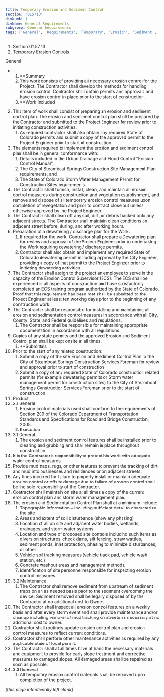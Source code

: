 ```yaml
---
title: Temporary Erosion and Sediment Control
section: '015713'
divNumb: 1
divName: General Requirements
subgroup: General Requirements
tags: ['General', 'Requirements', 'Temporary', 'Erosion', 'Sediment', 'Control']
---
```


   1. Section 01 57 13
   1. Temporary Erosion Controls

General

* 
	1. **Summary
   1. This work consists of providing all necessary erosion control for the Project. The Contractor shall develop the methods for handling erosion control. Contractor shall obtain permits and approvals and have erosion control in place prior to the start of construction.
	1. **Work Included
2. This item of work shall consist of preparing an erosion and sediment control plan. The erosion and sediment control plan shall be prepared by the Contractor and submitted to the Project Engineer for review prior to initiating construction activities. 
	1. As required contractor shall also obtain any required State of Colorado permits and submit a copy of the approved permit to the Project Engineer prior to start of construction.
3. The elements required to implement the erosion and sediment control plan shall be in general conformance with:
	1. Details included in the Urban Drainage and Flood Control "Erosion Control Manual",
	2. The City of Steamboat Springs Construction Site Management Plan requirements, and
	3. The State of Colorado Storm Water Management Permit for Construction Sites requirements.
4. The Contractor shall furnish, install, clean, and maintain all erosion control measures during construction and vegetation establishment, and remove and dispose of all temporary erosion control measures upon completion of revegetation and prior to contract close out unless otherwise approved by the Project Engineer.
5. The Contractor shall clean off any soil, dirt, or debris tracked onto any adjacent streets. The Contractor shall maintain clean conditions on adjacent street before, during, and after working hours.
6. Preparation of a dewatering / discharge plan for the Work.
	1. If required for the work, Contractor shall prepare a Dewatering plan for review and approval of the Project Engineer prior to undertaking the Work requiring dewatering / discharge permits.
	2. Contractor shall also obtain and implement any required State of Colorado dewatering permit including approval by the City Engineer, providing a copy of that permit to the Project Engineer prior to initiating dewatering activities.
7. The Contractor shall assign to the project an employee to serve in the capacity of the Erosion Control Supervisor (ECS). The ECS shall be experienced in all aspects of construction and have satisfactorily completed an ECS training program authorized by the State of Colorado. Proof that this requirement has been met shall be submitted to the Project Engineer at least ten working days prior to the beginning of any construction work.
8. The Contractor shall be responsible for installing and maintaining all erosion and sedimentation control measures in accordance with all City, County, State, and Federal guidelines and regulations.
	1. The Contractor shall be responsible for maintaining appropriate documentation in accordance with all regulations.
9. Copies of any state permits and the approved Erosion and Sediment Control plan shall be kept onsite at all times.
	1. **Submittals
10. Prior to the start of any related construction:
	1. Submit a copy of the site Erosion and Sediment Control Plan to the City of Steamboat Springs Construction Services Foreman for review and approval prior to start of construction
	2. Submit a copy of any required State of Colorado construction related permits (for example dewatering permits or Storm water management permit for construction sites) to the City of Steamboat Springs Construction Services Foreman prior to the start of construction.
   1. Product
1. 2.1 General
   1. Erosion control materials used shall conform to the requirements of Section 209 of the Colorado Department of Transportation Standards and Specifications for Road and Bridge Construction, 2005.
   1. Execution
1. 3.1 General
   1. The erosion and sediment control features shall be installed prior to clearing and grubbing and shall remain in place throughout construction.
2. It is the Contractor’s responsibility to protect his work with adequate water control measures.
3. Provide mud traps, rugs, or other features to prevent the tracking of dirt and mud into businesses and residences or on adjacent streets.
4. Any fines incurred for failure to properly install or maintain adequate erosion control or offsite damage due to failure of erosion control shall be the sole responsibility of the Contractor.
5. Contractor shall maintain on site at all times a copy of the current erosion control plan and storm water management plan.
6. The erosion and Sedimentation Control Plan shall at a minimum include:
	1. Topographic Information – including sufficient detail to characterize the site
	2. Areas and extent of soil disturbance (show any phasing)
	3. Location of all on site and adjacent water bodies, wetlands, drainages, and storm water systems
	4. Location and type of proposed site controls including such items as diversion structures, check dams, silt fencing, straw wattles, sediment ponds, inlet protection, phasing to minimize disturbances, or other
	5. Vehicle soil tracking measures (vehicle track pad, vehicle wash station, etc.)
	6. Concrete washout areas and management methods.
	7. Identification of site personnel responsible for inspecting erosion control measures.
1. 3.2 Maintenance
   1. The Contractor shall remove sediment from upstream of sediment traps on an as needed basis prior to the sediment overcoming the device. Sediment removed shall be legally disposed of by the Contractor at no additional cost to Owner.
2. The Contractor shall inspect all erosion control features on a weekly basis and after every storm event and shall provide maintenance and/or cleanup including removal of mud tracking on streets as necessary at no additional cost to owner.
3. Contractor shall routinely update erosion control plan and erosion control measures to reflect current conditions.
4. Contractor shall perform other maintenance activities as required by any applicable state of local permit.
5. The Contractor shall at all times have at hand the necessary materials and equipment to provide for early slope treatment and corrective measures to damaged slopes. All damaged areas shall be repaired as soon as possible.
1. 3.3 Removal
   1. All temporary erosion control materials shall be removed upon completion of the project.

*[this page intentionally left blank]*

